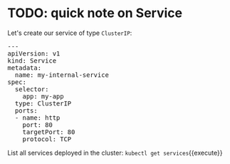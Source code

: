 # TODO: quick note on Service

Let's create our service of type `ClusterIP`: 

<pre class="file" data-filename="my-svc.yaml" data-target="replace">---
apiVersion: v1
kind: Service
metadata:
  name: my-internal-service
spec:
  selector:
    app: my-app
  type: ClusterIP
  ports:
  - name: http
    port: 80
    targetPort: 80
    protocol: TCP
</pre>


List all services deployed in the cluster:
`kubectl get services`{{execute}}